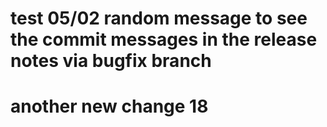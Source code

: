 # test 05/02 random message to see the commit messages in the release notes via bugfix branch


# another new change 18